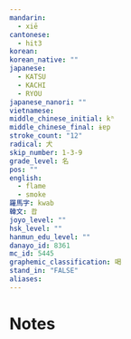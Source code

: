 ```yaml
---
mandarin:
  - xiē
cantonese:
  - hit3
korean:
korean_native: ""
japanese:
  - KATSU
  - KACHI
  - RYOU
japanese_nanori: ""
vietnamese:
middle_chinese_initial: kʰ
middle_chinese_final: ɨɐp
stroke_count: "12"
radical: 犬
skip_number: 1-3-9
grade_level: 名
pos: ""
english:
  - flame
  - smoke
羅馬字: kwab
韓文: 쾁
joyo_level: ""
hsk_level: ""
hanmun_edu_level: ""
danayo_id: 8361
mc_id: 5445
graphemic_classification: 喝
stand_in: "FALSE"
aliases:
---
```


# Notes
